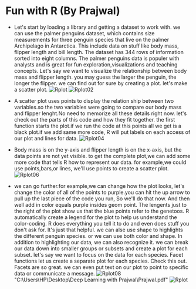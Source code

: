 # Fun with R (By Prajwal)

* Let's start by loading a library and getting a dataset to work with. we can use the palmer penguins dataset, which contains size measurements for three penguin species
  that live on the palmer Archipelago in Antarctica. This include data on stuff like body mass, flipper length and bill length. The dataset has 344 rows of information sorted
  into eight columns. The palmer penguins data is populer with analysts and is great for fun exploration,visualizations and teaching concepts. 
  Let's say we want to visualize the relationship between body mass and flipper length. you may guess the larger the penguin, the longer the flipper. we can find out for 
  sure by creating a plot. let's make a scatter plot.
  ![Rplot](https://github.com/user-attachments/assets/6b7bd54e-62e0-4d8b-913d-209617d0d688)
  ![Rplot02](https://github.com/user-attachments/assets/b044e79a-31ee-4cd9-bd05-b6f2134811c8)

* A scatter plot uses points to display the relation ship between two variables.so the two variables were going to compare our body mass and flipper lenght.No need to 
  memorize all these details right now. let's check out the parts of this code and how they fit together. the first function starts the plot.if we run the code at this 
  points all we get is a black plot.if we add same more code, R will put labels on each access of our plot and lines for data.
  ![Rplot04](https://github.com/user-attachments/assets/5df6c743-53c5-440b-8828-0c1f182d9e88)

* Body mass is on the y-axis and flipper length is on the x-axis, but the data points are not yet visible. to get the complete plot,we can add some more code that tells R 
  how to represent our data. for example,we could use points,bars,or lines, we'll use points to create a scatter plot.
  ![Rplot06](https://github.com/user-attachments/assets/dcc47549-33e5-40d3-b2fa-e59cf1c6e170)

* we can go further.for example,we can change how the plot looks, let's change the color of all of the points to purple.you can hit the up arrow to pull up the last piece of 
  the code you run, So we'll do that now. And then well add in color equals purple insides geom point. The lengents just to the right of the plot show us that the blue 
  points refer to the genetoos. R automatically create a legend for the plot to help us understand the color-coding. R does everything you tell it to do and even does stuff 
  you don't ask for. It's just that helpful. we can alse use shape to highlights the different penguin species. or we can use both color and shape. In addition to 
  highlighting our data, we can also recognize it. we can break our data down into smaller groups or subsets and create a plot for each subset. let's say we want to focus on 
  the data for each species. Facet functions let us create a separate plot for each species. Check this out. Facets are so great. we can even put text on our plot to point 
  to specific data or communicate a message.
  ![Rplot08](https://github.com/user-attachments/assets/34662cb5-62ae-494a-81ed-bede2d43cb20)
  "C:\Users\HP\Desktop\Deep Learning with Prajwal\Prajwal.pdf"
  ![Rplot](https://github.com/user-attachments/assets/f72d77c0-927b-4fe6-940d-f7b3c7be56a3)

